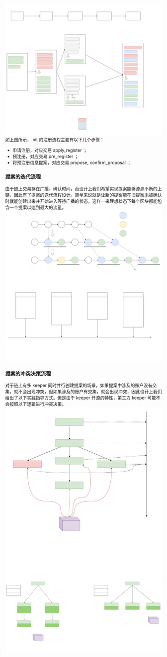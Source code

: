 ![Registration](../../images/account_regitstration_process.svg)
如上图所示，.bit 的注册流程主要有以下几个步骤：
- 申请注册，对应交易 apply_register ；
- 预注册，对应交易 pre_register ；
- 将预注册信息提案，对应交易 propose, confirm_proposal ；

### 提案的迭代流程
由于链上交易存在广播、确认时间，而设计上我们希望实现提案能够源源不断的上链，因此有了提案的迭代流程设计。简单来说就是让新的提案能在旧提案未被确认时就能创建出来并开始进入等待广播的状态，这样一来理想状态下每个区块都能包含一个提案以达到最大的流量。
![Keeper proposal](../../images/keeper-proposal-iteration-linked-list-view.svg)

### 提案的冲突决策流程
对于链上有多 keeper 同时并行创建提案的场景，如果提案中涉及的账户没有交集，就不会出现冲突，但如果涉及的账户有交集，就会出现冲突，因此设计上我们给出了以下实践指导方式。但是由于 keeper 开源的特性，第三方 keeper 可能不会按照以下逻辑进行冲突决策。
![Decision making](../../images/decision-making-on-proposals.svg)
![Conflicts of proposal](../../images/conflics-of-proposal.svg)
